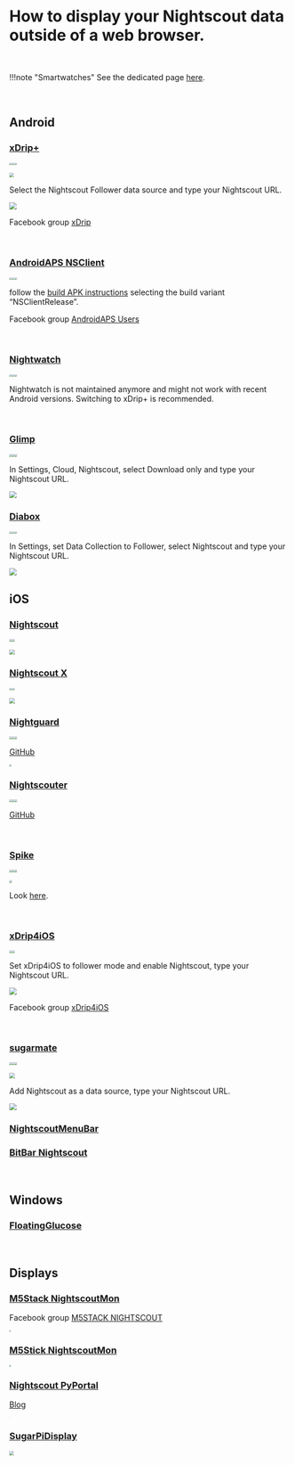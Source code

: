 # How to display your Nightscout data outside of a web browser.

</br>

!!!note "Smartwatches"
    See the dedicated page [here](../wearable/).

</br>

## Android

### [xDrip+](https://github.com/NightscoutFoundation/xDrip/releases)

<img src="../img/IconSW.png" style="zoom:30%;" /><img src="../img/IconPhone.png" style="zoom:30%;" /><img src="../img/IconTablet.png" style="zoom:30%;" />

<img src="https://xdrip-plus.firebaseapp.com/cdn/xdrip-plus-slides/img/xdrip-plus-high-low-alarms.png" style="zoom:50%;" />

Select the Nightscout Follower data source and type your Nightscout URL.

<img src="../img/Follower00.png" style="zoom:80%;" />

Facebook group [xDrip](https://www.facebook.com/groups/xDripG5/)

</br>

### [AndroidAPS NSClient](https://androidaps.readthedocs.io/en/latest/EN/Getting-Started/Screenshots.html)

<img src="../img/IconSW.png" style="zoom:30%;" /><img src="../img/IconPhone.png" style="zoom:30%;" /><img src="../img/IconTablet.png" style="zoom:30%;" />

follow the [build APK instructions](https://androidaps.readthedocs.io/en/latest/EN/Installing-AndroidAPS/Building-APK.html) selecting the build variant “NSClientRelease”.

Facebook group [AndroidAPS Users](https://www.facebook.com/groups/AndroidAPSUsers)

</br>

### [Nightwatch](https://github.com/StephenBlackWasAlreadyTaken/NightWatch/releases)

<img src="../img/IconSW.png" style="zoom:30%;" /><img src="../img/IconPhone.png" style="zoom:30%;" /><img src="../img/IconTablet.png" style="zoom:30%;" />

Nightwatch is not maintained anymore and might not work with recent Android versions. Switching to xDrip+ is recommended.

</br>

### [Glimp](https://play.google.com/store/apps/details?id=it.ct.glicemia)

<img src="../img/IconSW.png" style="zoom:30%;" /><img src="../img/IconPhone.png" style="zoom:30%;" /><img src="../img/IconTablet.png" style="zoom:30%;" />

In Settings, Cloud, Nightscout, select Download only and type your Nightscout URL.

<img src="../img/Follower06.png" style="zoom:80%;" />

</br>

### [Diabox](https://www.bubblan.org/diabox/)

<img src="../img/IconSW.png" style="zoom:30%;" /><img src="../img/IconPhone.png" style="zoom:30%;" /><img src="../img/IconTablet.png" style="zoom:30%;" />

In Settings, set Data Collection to Follower, select Nightscout and type your Nightscout URL.

<img src="../img/Follower07.png" style="zoom:80%;" />

</br>

## iOS

### [Nightscout](https://apps.apple.com/us/app/nightscout/id949973872)

<img src="../img/IconPhone.png" style="zoom:30%;" /><img src="../img/IconTablet.png" style="zoom:30%;" />

<img src="../img/Follower03.png" style="zoom:60%;" />

</br>

### [Nightscout X](https://apps.apple.com/us/app/nightscout-x/id1333154219)

<img src="../img/IconPhone.png" style="zoom:30%;" /><img src="../img/IconTablet.png" style="zoom:30%;" />

<img src="../img/Follower04.png" style="zoom:60%;" />

</br>

### [Nightguard](https://apps.apple.com/us/app/nightguard/id1116430352)

<img src="../img/IconSW.png" style="zoom:30%;" /><img src="../img/IconPhone.png" style="zoom:30%;" /><img src="../img/IconTablet.png" style="zoom:30%;" />

[GitHub](https://github.com/nightscout/nightguard)

<img src="https://raw.githubusercontent.com/nightscout/nightguard/master/images/nightguard24.jpg" style="zoom:25%;" />

</br>

### [Nightscouter](https://testflight.apple.com/join/UczafrJp)

<img src="../img/IconSW.png" style="zoom:30%;" /><img src="../img/IconPhone.png" style="zoom:30%;" /><img src="../img/IconTablet.png" style="zoom:30%;" />

[GitHub](https://github.com/someoneAnyone/Nightscouter)

</br>

### [Spike](https://spike-app.com/)

<img src="../img/IconSW.png" style="zoom:30%;" /><img src="../img/IconPhone.png" style="zoom:30%;" /><img src="../img/IconTablet.png" style="zoom:30%;" />

<img src="https://spike-app.com/wp-content/uploads/2019/03/iPhoneXSpikeHome2019.png" style="zoom:30%;" />

Look [here](https://github.com/SpikeApp/Spike/wiki/Spike-Follower-Mode#configure-spike-follower-manually).

</br>

### [xDrip4iOS](https://testflight.apple.com/join/6ZqKUGpm)

<img src="../img/IconPhone.png" style="zoom:30%;" /><img src="../img/IconTablet.png" style="zoom:30%;" />

Set xDrip4iOS to follower mode and enable Nightscout, type your Nightscout URL.

<img src="../img/Follower01.png" style="zoom:80%;" />

Facebook group [xDrip4iOS](https://www.facebook.com/groups/853994615056838)

</br>

### [sugarmate](https://sugarmate.io/)

<img src="../img/IconSW.png" style="zoom:30%;" /><img src="../img/IconPhone.png" style="zoom:30%;" /><img src="../img/IconTablet.png" style="zoom:30%;" />

<img src="../img/Follower05.png" style="zoom:60%;" />

Add Nightscout as a data source, type your Nightscout URL.

<img src="../img/Follower02.png" style="zoom:80%;" />

</br>

### [NightscoutMenuBar](https://github.com/mpangburn/NightscoutMenuBar)

### [BitBar Nightscout](https://github.com/pdaddyo/bitbar-nightscout)

</br>

## Windows

### [FloatingGlucose](https://github.com/dabear/FloatingGlucose)

</br>

## Displays

### [M5Stack NightscoutMon](https://github.com/mlukasek/M5_NightscoutMon)

Facebook group [M5STACK NIGHTSCOUT](https://www.facebook.com/groups/606295776549008)

<img src="https://raw.githubusercontent.com/mlukasek/M5_NightscoutMon/master/images/M5NS_mon_2019-06-20_page1.jpg" style="zoom:20%;" />

### [M5Stick NightscoutMon](https://github.com/mlukasek/M5StickC_NightscoutMon)

<img src="https://raw.githubusercontent.com/mlukasek/M5StickC_NightscoutMon/master/images/M5StickC_Nightscout_w-speaker.jpg" style="zoom:20%;" />

</br>

### [Nightscout PyPortal](https://github.com/shanselman/NightscoutPyPortal)

[Blog](https://www.hanselman.com/blog/displaying-your-realtime-blood-glucose-from-nightscout-on-an-adafruit-pyportal)

<img src="https://user-images.githubusercontent.com/2892/55283910-3a616b80-5321-11e9-9a20-7e110521c2cd.jpeg" style="zoom:8%;" />

</br>

### [SugarPiDisplay](https://github.com/bassettb/SugarPiDisplay)

<img src="https://raw.githubusercontent.com/bassettb/SugarPiDisplay/master/docs/image2.jpg" style="zoom:50%;" />